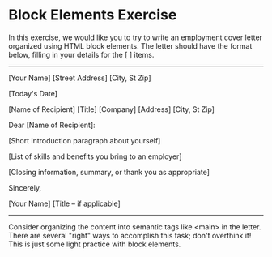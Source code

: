 # Block Elements Exercise

In this exercise, we would like you to try to write an employment cover letter organized using HTML block elements. The letter should have the format below, filling in your details for the [ ] items.

------

[Your Name] 
[Street Address] 
[City, St Zip]

[Today's Date]

[Name of Recipient] 
[Title] 
[Company] 
[Address] 
[City, St Zip]

Dear [Name of Recipient]: 

[Short introduction paragraph about yourself]

[List of skills and benefits you bring to an employer]

[Closing information, summary, or thank you as appropriate]

Sincerely,

[Your Name] 
[Title – if applicable]

------

Consider organizing the content into semantic tags like \<main> in the letter. There are several "right" ways to accomplish this task; don't overthink it! This is just some light practice with block elements.